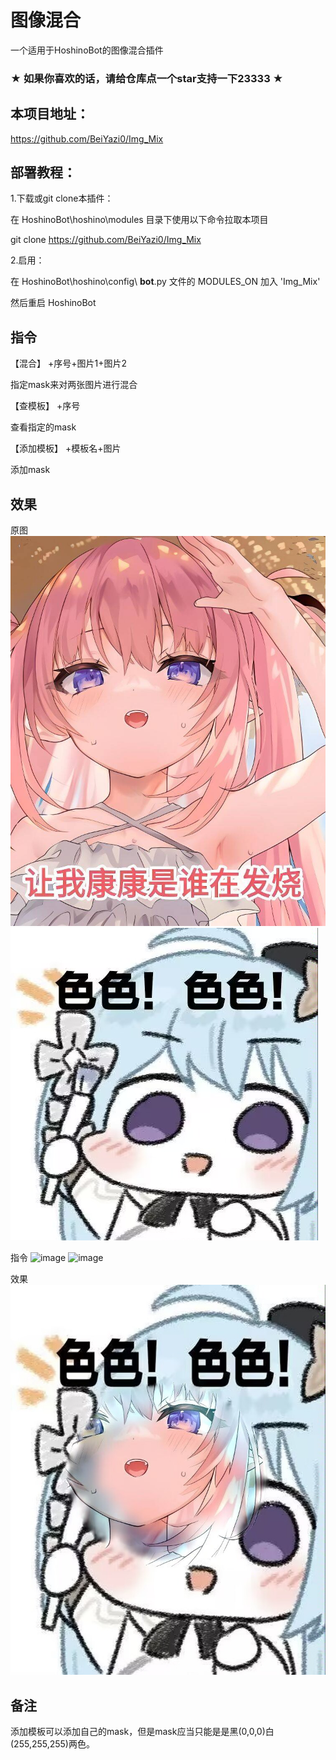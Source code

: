 # 图像混合

一个适用于HoshinoBot的图像混合插件

### ★ 如果你喜欢的话，请给仓库点一个star支持一下23333 ★

## 本项目地址：

https://github.com/BeiYazi0/Img_Mix

## 部署教程：

1.下载或git clone本插件：

在 HoshinoBot\hoshino\modules 目录下使用以下命令拉取本项目

git clone https://github.com/BeiYazi0/Img_Mix

2.启用：

在 HoshinoBot\hoshino\config\ **bot**.py 文件的 MODULES_ON 加入 'Img_Mix'

然后重启 HoshinoBot

## 指令

【混合】 +序号+图片1+图片2

指定mask来对两张图片进行混合

【查模板】 +序号

查看指定的mask

【添加模板】 +模板名+图片

添加mask

## 效果

原图
![image](https://github.com/BeiYazi0/Img_Mix/blob/main/images/example/black1.jpg)
![image](https://github.com/BeiYazi0/Img_Mix/blob/main/images/example/white1.jpg)

指令
![image](https://github.com/BeiYazi0/Img_Mix/blob/main/images/example/mask5.jpg)
![image](https://github.com/BeiYazi0/Img_Mix/blob/main/images/example/mix5.jpg)

效果
![image](https://github.com/BeiYazi0/Img_Mix/blob/main/images/example/mix5_res.jpg)

## 备注

添加模板可以添加自己的mask，但是mask应当只能是是黑(0,0,0)白(255,255,255)两色。
